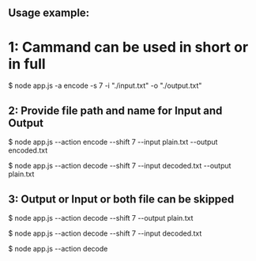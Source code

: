 
## Usage example:

# 1: Cammand can be used in short or in full

$ node app.js -a encode -s 7 -i "./input.txt" -o "./output.txt"


## 2: Provide file path and name for Input and Output

$ node app.js --action encode --shift 7 --input plain.txt --output encoded.txt

$ node app.js --action decode --shift 7 --input decoded.txt --output plain.txt


## 3: Output or Input or both file can be skipped

$ node app.js --action decode --shift 7 --output plain.txt

$ node app.js --action decode --shift 7 --input decoded.txt

$ node app.js --action decode
